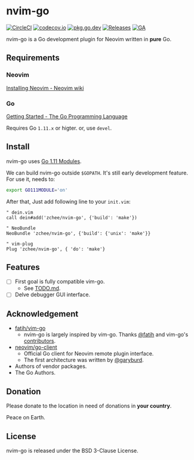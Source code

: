 # nvim-go

[![CircleCI][circleci-badge]][circleci] [![codecov.io][codecov-badge]][codecov] [![pkg.go.dev][pkg.go.dev-badge]][pkg.go.dev] [![Releases][release-badge]][release] [![GA][ga-badge]][ga]

nvim-go is a Go development plugin for Neovim written in **pure** Go.

## Requirements

### Neovim

[Installing Neovim - Neovim wiki](https://github.com/neovim/neovim/wiki/Installing-Neovim)

### Go

[Getting Started - The Go Programming Language](https://golang.org/doc/install)

Requires Go `1.11.x` or higter. or, use `devel`.


## Install

nvim-go uses [Go 1.11 Modules](https://github.com/golang/go/wiki/Modules).

We can build nvim-go outside `$GOPATH`. It's still early development feature. For use it, needs to:

```sh
export GO111MODULE='on'
```

After that, Just add following line to your `init.vim`:

```vim
" dein.vim
call dein#add('zchee/nvim-go', {'build': 'make'})

" NeoBundle
NeoBundle 'zchee/nvim-go', {'build': {'unix': 'make'}}

" vim-plug
Plug 'zchee/nvim-go', { 'do': 'make'}
```

## Features

- [ ] First goal is fully compatible vim-go.
  - See [TODO.md](docs/TODO.md#vim-go-compatible).
- [ ] Delve debugger GUI interface.

## Acknowledgement

- [fatih/vim-go](https://github.com/fatih/vim-go)
  - nvim-go is largely inspired by vim-go. Thanks [@fatih](https://github.com/fatih) and vim-go's [contributors](https://github.com/fatih/vim-go/graphs/contributors).
- [neovim/go-client](https://github.com/neovim/go-client)
  - Official Go client for Neovim remote plugin interface.
  - The first architecture was written by [@garyburd](https://github.com/garyburd).
- Authors of vendor packages.
- The Go Authors.

## Donation

Please donate to the location in need of donations in **your country**.

Peace on Earth.

## License

nvim-go is released under the BSD 3-Clause License.


<!-- badge links -->
[circleci]: https://app.circleci.com/pipelines/github/zchee/nvim-go
[codecov]: https://codecov.io/gh/zchee/nvim-go/branch/main
[pkg.go.dev]: https://pkg.go.dev/github.com/zchee/nvim-go
[release]: https://github.com/zchee/nvim-go/releases
[ga]: https://github.com/zchee/nvim-go

[circleci-badge]: https://img.shields.io/circleci/build/github/zchee/nvim-go/main.svg?logo=circleci&label=circleci&style=for-the-badge
[codecov-badge]: https://img.shields.io/codecov/c/github/zchee/nvim-go/main?logo=codecov&style=for-the-badge
[pkg.go.dev-badge]: https://bit.ly/pkg-go-dev-badge
[release-badge]: https://img.shields.io/github/release/zchee/nvim-go.svg?style=for-the-badge
[ga-badge]: https://gh-ga-beacon.appspot.com/UA-89201129-1/zchee/nvim-go?flat&useReferer&pixel
